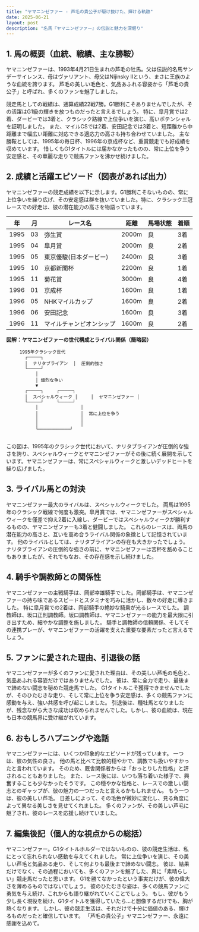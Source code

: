 ```yaml
---
title: "ヤマニンゼファー - 芦毛の貴公子が駆け抜けた、輝ける軌跡"
date: 2025-06-21
layout: post
description: "名馬『ヤマニンゼファー』の伝説と魅力を深堀り"
---
```


## 1. 馬の概要（血統、戦績、主な勝鞍）

ヤマニンゼファーは、1993年4月21日生まれの芦毛の牡馬。父は伝説的名馬サンデーサイレンス、母はヴァリアント、母父はNijinsky IIという、まさに王族のような血統を誇ります。  芦毛の美しい毛色と、気品あふれる容姿から「芦毛の貴公子」と呼ばれ、多くのファンを魅了しました。

競走馬としての戦績は、通算成績22戦7勝。G1勝利こそありませんでしたが、その活躍はG1級の輝きを放つものだったと言えるでしょう。  特に、皐月賞では2着、ダービーでは3着と、クラシック路線で上位争いを演じ、高いポテンシャルを証明しました。  また、マイルCSでは2着、安田記念では3着と、短距離から中距離まで幅広い距離に対応できる適応力の高さも持ち合わせていました。  主な勝鞍としては、1995年の毎日杯、1996年の京成杯など、重賞競走でも好成績を収めています。  惜しくもG1タイトルには届かなかったものの、常に上位を争う安定感と、その華麗な走りで競馬ファンを沸かせ続けました。


## 2. 成績と活躍エピソード（図表があれば出力）

ヤマニンゼファーの競走成績を以下に示します。G1勝利こそないものの、常に上位争いを繰り広げ、その安定感は群を抜いていました。特に、クラシック三冠レースでの好走は、彼の潜在能力の高さを物語っています。

| 年 | 月 | レース名 | 距離 | 馬場状態 | 着順 |
|---|---|---|---|---|---|
| 1995 | 03 | 弥生賞 | 2000m | 良 | 3着 |
| 1995 | 04 | 皐月賞 | 2000m | 良 | 2着 |
| 1995 | 05 | 東京優駿(日本ダービー) | 2400m | 良 | 3着 |
| 1995 | 10 | 京都新聞杯 | 2200m | 良 | 1着 |
| 1995 | 11 | 菊花賞 | 3000m | 良 | 4着 |
| 1996 | 01 | 京成杯 | 1600m | 良 | 1着 |
| 1996 | 05 | NHKマイルカップ | 1600m | 良 | 2着 |
| 1996 | 06 | 安田記念 | 1600m | 良 | 3着 |
| 1996 | 11 | マイルチャンピオンシップ | 1600m | 良 | 2着 |


**図解：ヤマニンゼファーの世代構成とライバル関係（簡略図）**

```
     1995年クラシック世代
       ┌─────┐
       │  ナリタブライアン  │  圧倒的強さ
       └─────┘
           │
           │ 熾烈な争い
           ▼
       ┌─────┐     ┌─────┐
       │  スペシャルウィーク │     │  ヤマニンゼファー │
       └─────┘     └─────┘
           │                │
           │                │  常に上位を争う
           │                │
           │                │
           └────────────┘


```

この図は、1995年のクラシック世代において、ナリタブライアンが圧倒的な強さを誇り、スペシャルウィークとヤマニンゼファーがその後に続く展開を示しています。ヤマニンゼファーは、常にスペシャルウィークと激しいデッドヒートを繰り広げました。


## 3. ライバル馬との対決

ヤマニンゼファー最大のライバルは、スペシャルウィークでした。  両馬は1995年のクラシック戦線で何度も激突。皐月賞では、ヤマニンゼファーがスペシャルウィークを僅差で抑え2着に入線し、ダービーではスペシャルウィークが勝利するものの、ヤマニンゼファーも3着と健闘しました。  これらのレースは、両馬の潜在能力の高さと、互いを高め合うライバル関係の象徴として記憶されています。  他のライバルとしては、ナリタブライアンの存在も大きかったでしょう。  ナリタブライアンの圧倒的な強さの前に、ヤマニンゼファーは苦杯を舐めることもありましたが、それでもなお、その存在感を示し続けました。


## 4. 騎手や調教師との関係性

ヤマニンゼファーの主戦騎手は、岡部幸雄騎手でした。岡部騎手は、ヤマニンゼファーの持ち味であるスピードとスタミナを巧みに活かし、数々の好走に導きました。  特に皐月賞での2着は、岡部騎手の絶妙な騎乗が光るレースでした。  調教師は、坂口正則調教師。坂口調教師は、ヤマニンゼファーの能力を最大限に引き出すため、細やかな調整を施しました。  騎手と調教師の信頼関係、そしてその連携プレーが、ヤマニンゼファーの活躍を支えた重要な要素だったと言えるでしょう。


## 5. ファンに愛された理由、引退後の話

ヤマニンゼファーが多くのファンに愛された理由は、その美しい芦毛の毛色と、気品あふれる容姿だけではありませんでした。  彼は、常に全力で走り、最後まで諦めない闘志を秘めた競走馬でした。  G1タイトルこそ獲得できませんでしたが、そのひたむきな走り、そして常に上位を争う安定感は、多くの競馬ファンに感動を与え、強い共感を呼び起こしました。  引退後は、種牡馬となりましたが、残念ながら大きな成功は収められませんでした。しかし、彼の血統は、現在も日本の競馬界に受け継がれています。


## 6. おもしろハプニングや逸話

ヤマニンゼファーには、いくつか印象的なエピソードが残っています。  一つは、彼の気性の良さ。  他の馬と比べて比較的穏やかで、調教でも扱いやすかったと言われています。  そのため、厩舎関係者からは「おっとりした性格」と評されることもありました。  また、レース後には、いつも落ち着いた様子で、興奮することも少なかったそうです。  この穏やかな性格と、レースでの激しい闘志とのギャップが、彼の魅力の一つだったと言えるかもしれません。  もう一つは、彼の美しい芦毛。  日差しによって、その毛色が微妙に変化し、見る角度によって異なる美しさを見せてくれました。  多くのファンが、その美しい芦毛に魅了され、彼のレースを応援し続けていました。


## 7. 編集後記（個人的な視点からの総括）

ヤマニンゼファー。G1タイトルホルダーではないものの、彼の競走生活は、私にとって忘れられない感動を与えてくれました。  常に上位争いを演じ、その美しい芦毛と気品ある走り、そして何よりも最後まで諦めない闘志。  彼は、結果だけでなく、その過程においても、多くのファンを魅了した、真に「素晴らしい」競走馬だったと思います。  G1を勝てなかったという事実だけが、彼の偉大さを薄めるものではないでしょう。  彼のひたむきな姿は、多くの競馬ファンに勇気を与え続け、これからも語り継がれていくことでしょう。  もし、彼がもう少し長く現役を続け、G1タイトルを獲得していたら…と想像するだけでも、胸が熱くなります。  しかし、彼の競走生活は、それだけで十分に価値のある、輝けるものだったと確信しています。  「芦毛の貴公子」ヤマニンゼファー、永遠に感謝を込めて。
